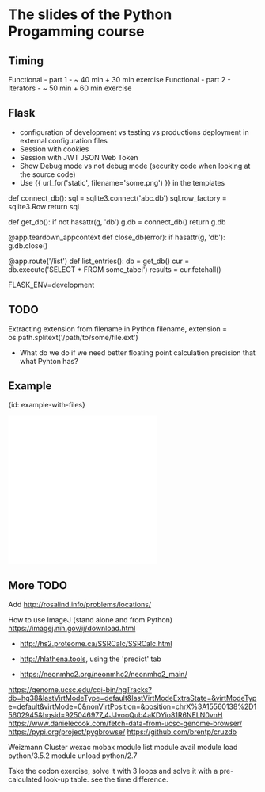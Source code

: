 # The slides of the Python Progamming course

## Timing

Functional - part 1 - ~ 40 min + 30 min exercise
Functional - part 2 - 
Iterators           - ~ 50 min + 60 min exercise

## Flask

* configuration of development vs testing vs productions deployment in external configuration files
* Session with cookies
* Session with JWT JSON Web Token
* Show Debug mode vs not debug mode (security code when looking at the source code)
* Use {{ url_for('static', filename='some.png') }}  in the templates


def connect_db():
    sql = sqlite3.connect('abc.db')
    sql.row_factory = sqlite3.Row
    return sql

def get_db():
    if not hasattr(g, 'db')
       g.db = connect_db() 
    return g.db

@app.teardown_appcontext
def close_db(error):
    if hasattr(g, 'db'):
        g.db.close()

@app.route('/list')
def list_entries():
    db = get_db()
    cur = db.execute('SELECT * FROM  some_tabel')
    results = cur.fetchall()

FLASK_ENV=development


## TODO

Extracting extension from filename in Python
filename, extension = os.path.splitext('/path/to/some/file.ext')


* What do we do if we need better floating point calculation precision that what Pyhton has?


## Example
{id: example-with-files}


![](examples/files/sample.txt)
![](examples/files/example.py)



## More TODO

Add http://rosalind.info/problems/locations/

How to use ImageJ  (stand alone and from Python) https://imagej.nih.gov/ij/download.html

- http://hs2.proteome.ca/SSRCalc/SSRCalc.html

- http://hlathena.tools, using the 'predict' tab

- https://neonmhc2.org/neonmhc2/neonmhc2_main/



https://genome.ucsc.edu/cgi-bin/hgTracks?db=hg38&lastVirtModeType=default&lastVirtModeExtraState=&virtModeType=default&virtMode=0&nonVirtPosition=&position=chrX%3A15560138%2D15602945&hgsid=925046977_4JJvooQub4aKDYio81R6NELN0vnH
https://www.danielecook.com/fetch-data-from-ucsc-genome-browser/
https://pypi.org/project/pygbrowse/
https://github.com/brentp/cruzdb


Weizmann Cluster
wexac
mobax
module list
module avail
module load python/3.5.2
module unload python/2.7

Take the codon exercise, solve it with 3 loops and solve it with a pre-calculated look-up table.
see the time difference.


